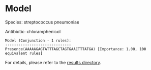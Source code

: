 
# Model

Species: streptococcus pneumoniae

Antibiotic: chloramphenicol

```
Model (Conjunction - 1 rules):
------------------------------
Presence(AAAAAGAGTATTTAGCTAGTGAACTTTATGA) [Importance: 1.00, 100 equivalent rules]

```

For details, please refer to the [results directory](../../../../../results/scm_b/streptococcus%20pneumoniae/chloramphenicol/repeat_2/).

